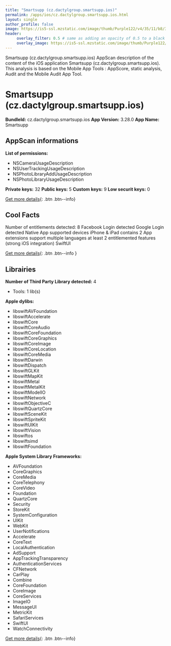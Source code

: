 ```yaml
---
title: "Smartsupp (cz.dactylgroup.smartsupp.ios)"
permalink: /apps/ios/cz.dactylgroup.smartsupp.ios.html
layout: single
author_profile: false
image: https://is5-ssl.mzstatic.com/image/thumb/Purple122/v4/35/11/b8/3511b87e-6c4d-8792-de96-486421888088/AppIcon-0-0-1x_U007emarketing-0-0-0-7-0-0-sRGB-0-0-0-GLES2_U002c0-512MB-85-220-0-0.png/512x512bb.jpg
header: 
     overlay_filter: 0.5 # same as adding an opacity of 0.5 to a black background
     overlay_image: https://is5-ssl.mzstatic.com/image/thumb/Purple122/v4/35/11/b8/3511b87e-6c4d-8792-de96-486421888088/AppIcon-0-0-1x_U007emarketing-0-0-0-7-0-0-sRGB-0-0-0-GLES2_U002c0-512MB-85-220-0-0.png/512x512bb.jpg
---
```

Smartsupp (cz.dactylgroup.smartsupp.ios) AppScan description of the content of the iOS application Smartsupp (cz.dactylgroup.smartsupp.ios). This analysis is based on the Mobile App Tools : AppScore, static analysis, Audit and the Mobile Audit App Tool.

# Smartsupp (cz.dactylgroup.smartsupp.ios)

**BundleId:** cz.dactylgroup.smartsupp.ios
**App Version:** 3.28.0
**App Name:** Smartsupp


## AppScan informations 

**List of permissions:** 
- NSCameraUsageDescription
- NSUserTrackingUsageDescription
- NSPhotoLibraryAddUsageDescription
- NSPhotoLibraryUsageDescription
  
  
**Private keys:** 32
**Public keys:** 5
**Custom keys:** 9
**Low securit keys:** 0
  
[Get more details](/pricing.html){: .btn .btn--info}

## Cool Facts

Number of entitlements detected: 8
Facebook Login detected
Google Login detected
Native App
supported devices iPhone & iPad
contains 2 App extensions
support multiple languages
at least 2 entitlemented features (strong iOS integration)
SwiftUI
  
[Get more details](/pricing.html){: .btn .btn--info }

## Librairies 
**Number of Third Party Library detected:** 4
- Tools: 1 lib(s)


**Apple dylibs:**
- libswiftAVFoundation
- libswiftAccelerate
- libswiftCore
- libswiftCoreAudio
- libswiftCoreFoundation
- libswiftCoreGraphics
- libswiftCoreImage
- libswiftCoreLocation
- libswiftCoreMedia
- libswiftDarwin
- libswiftDispatch
- libswiftGLKit
- libswiftMapKit
- libswiftMetal
- libswiftMetalKit
- libswiftModelIO
- libswiftNetwork
- libswiftObjectiveC
- libswiftQuartzCore
- libswiftSceneKit
- libswiftSpriteKit
- libswiftUIKit
- libswiftVision
- libswiftos
- libswiftsimd
- libswiftFoundation


**Apple System Library Frameworks:**
- AVFoundation
- CoreGraphics
- CoreMedia
- CoreTelephony
- CoreVideo
- Foundation
- QuartzCore
- Security
- StoreKit
- SystemConfiguration
- UIKit
- WebKit
- UserNotifications
- Accelerate
- CoreText
- LocalAuthentication
- AdSupport
- AppTrackingTransparency
- AuthenticationServices
- CFNetwork
- CarPlay
- Combine
- CoreFoundation
- CoreImage
- CoreServices
- ImageIO
- MessageUI
- MetricKit
- SafariServices
- SwiftUI
- WatchConnectivity


  
[Get more details](/pricing.html){: .btn .btn--info}

